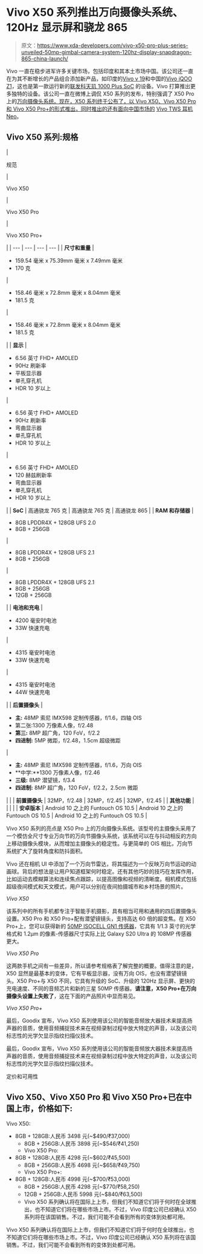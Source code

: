 # Vivo X50 系列推出万向摄像头系统、120Hz 显示屏和骁龙 865

> 原文：<https://www.xda-developers.com/vivo-x50-pro-plus-series-unveiled-50mp-gimbal-camera-system-120hz-display-snapdragon-865-china-launch/>

Vivo 一直在稳步进军许多关键市场，包括印度和其本土市场中国。该公司还一直在为其不断增长的产品组合添加新产品，如印度的[Vivo v 19](https://www.xda-developers.com/vivo-v19-snapdragon-712-33w-flashcharge-2-0-launched-india/)和中国的[Vivo iQOO Z1](https://www.xda-developers.com/vivo-announces-iqoo-z1-mediatek-dimensity-1000-plus/)，这也是第一款运行新的[联发科天玑 1000 Plus SoC](https://www.xda-developers.com/mediatek-dimensity-1000-plus-new-5g-chip-144hz-display/) 的设备。Vivo 打算推出更多独特的设备。该公司一直在微博上调侃 X50 系列的发布，特别强调了 X50 Pro 上的[万向摄像头系统。现在，X50 系列终于公布了，以 Vivo X50、Vivo X50 Pro 和 Vivo X50 Pro+的形式推出，同时推出的还有面向中国市场的](https://www.xda-developers.com/vivo-x50-pro-gimbal-style-camera-stabilization-samsung-isocell-gn1-50mp-sensor/) [Vivo TWS 耳机 Neo](https://www.vivo.com.cn/vivo/atlas/earphone2)。

## Vivo X50 系列:规格

| 

规范

 | 

Vivo X50

 | 

Vivo X50 Pro

 | 

Vivo X50 Pro+

 |
| --- | --- | --- | --- |
| **尺寸和重量** | 

*   159.54 毫米 x 75.39mm 毫米 x 7.49mm 毫米
*   170 克

 | 

*   158.46 毫米 x 72.8mm 毫米 x 8.04mm 毫米
*   181.5 克

 | 

*   158.46 毫米 x 72.8mm 毫米 x 8.04mm 毫米
*   181.5 克

 |
| **显示** | 

*   6.56 英寸 FHD+ AMOLED
*   90Hz 刷新率
*   平板显示器
*   单孔穿孔机
*   HDR 10 岁以上

 | 

*   6.56 英寸 FHD+ AMOLED
*   90Hz 刷新率
*   弯曲显示器
*   单孔穿孔机
*   HDR 10 岁以上

 | 

*   6.56 英寸 FHD+ AMOLED
*   120 赫兹刷新率
*   弯曲显示器
*   单孔穿孔机
*   HDR 10 岁以上

 |
| **SoC** | 高通骁龙 765 克 | 高通骁龙 765 克 | 高通骁龙 865 |
| **RAM 和存储器** | 

*   8GB LPDDR4X + 128GB UFS 2.0
*   8GB + 256GB

 | 

*   8GB LPDDR4X + 128GB UFS 2.1
*   8GB + 256GB

 | 

*   8GB LPDDR4X + 128GB UFS 2.1
*   8GB + 256GB
*   12GB + 256GB

 |
| **电池和充电** | 

*   4200 毫安时电池
*   33W 快速充电

 | 

*   4315 毫安时电池
*   33W 快速充电

 | 

*   4315 毫安时电池
*   44W 快速充电

 |
| **后置摄像头** | 

*   **主:** 48MP 索尼 IMX598 定制传感器，f/1.6，四轴 OIS
*   第二张:1300 万像素人像，f/2.48
*   **第三:** 8MP 超广角，120 FoV，f/2.2
*   **四进制:** 5MP 微距，f/2.48，1.5cm 超级微距

 | 

*   **主:** 48MP 索尼 IMX598 定制传感器，f/1.6，万向 OIS
*   **中学:**1300 万像素人像，f/2.46
*   **三级:** 8MP 潜望镜，f/3.4
*   **四进制:** 8MP 超广角，120 FoV，f/2.2，2.5cm 微距

 |  |
| **前置摄像头** | 32MP，f/2.48 | 32MP，f/2.45 | 32MP，f/2.45 |
| **其他功能** |  |  |  |
| **安卓版本** | Android 10 之上的 Funtouch OS 10.5 | Android 10 之上的 Funtouch OS 10.5 | Android 10 之上的 Funtouch OS 10.5 |

Vivo X50 系列的亮点是 X50 Pro 上的万向摄像头系统。该型号的主摄像头采用了一个模仿全尺寸专业万向节的万向节摄像头系统，该系统可以在与抖动相反的方向上移动摄像头模块，从而增加主摄像头的稳定性。与更简单的 OIS 相比，万向节系统扩大了旋转角度和防抖面积。

Vivo 还在相机 UI 中添加了一个万向节雷达，将其描述为一个反映万向节运动的动画球。背后的想法是让用户知道框架何时稳定。还有其他巧妙的技巧在发挥作用，比如运动去模糊算法和连续焦点跟踪，以提高图像和视频的清晰度。相机模式包括超级夜间模式和天文模式，用户可以分别在夜间拍摄城市和乡村场景的照片。

*Vivo X50*

该系列中的所有手机都专注于智能手机摄影，具有相当可用和通用的四后置摄像头设置。X50 Pro 和 X50 Pro+配有潜望镜镜头，支持高达 60 倍的超变焦。在 X50 Pro+上，您可以获得新的 [50MP ISOCELL GN1 传感器](https://www.xda-developers.com/samsung-50mp-isocell-gn1-image-sensor-dual-pixel-autofocus/)，它具有 1/1.3 英寸的光学格式和 1.2μm 的像素-传感器尺寸实际上比 Galaxy S20 Ultra 的 108MP 传感器更大。

*Vivo X50 Pro*

这两款手机之间有一些差异，所以请参考规格表了解完整的概要。值得注意的是，X50 显然是最基本的变体，它有平板显示器，没有万向 OIS，也没有潜望镜镜头。X50 Pro+与 X50 不同，它具有升级的 SoC、升级的 120Hz 显示屏、更快的充电速度、不同的音频芯片和新的三星 50MP 传感器。**请注意，X50 Pro+在万向摄像头设置上失败了**，这在下面的产品照片中显而易见。

*Vivo X50 Pro+*

最后，Goodix 宣布，Vivo X50 系列使用该公司的智能音频放大器技术来提高扬声器的音质，使用音频捕捉技术来在视频录制过程中放大特定的声音，以及该公司标志性的光学欠显示指纹扫描仪技术。

最后，Goodix 宣布，Vivo X50 系列使用该公司的智能音频放大器技术来提高扬声器的音质，使用音频捕捉技术来在视频录制过程中放大特定的声音，以及该公司标志性的光学欠显示指纹扫描仪技术。

定价和可用性

## Vivo X50、Vivo X50 Pro 和 Vivo X50 Pro+已在中国上市，价格如下:

Vivo X50:

*   8GB + 128GB:人民币 3498 元(~$490/₹37,000)
    *   8GB + 256GB:人民币 3898 元(~$546/₹41,250)
    *   Vivo X50 Pro:
*   8GB + 128GB:人民币 4298 元(~$602/₹45,500)
    *   8GB + 256GB:人民币 4698 元(~$658/₹49,750)
    *   Vivo X50 Pro+:
*   8GB + 128GB:人民币 4998 元(~$700/₹53,000)
    *   8GB + 256GB:人民币 4298 元(~$770/₹58,250)
    *   12GB + 256GB:人民币 5998 元(~$840/₹63,500)
    *   Vivo X50 系列确认将在国际上上市，但我们不知道它们将于何时在全球推出，也不知道它们将在哪些市场上市。不过，Vivo 印度公司已经确认 X50 系列将在该国销售。不过，我们可能不会看到所有的变体到处都可用。

Vivo X50 系列确认将在国际上上市，但我们不知道它们将于何时在全球推出，也不知道它们将在哪些市场上市。不过，Vivo 印度公司已经确认 X50 系列将在该国销售。不过，我们可能不会看到所有的变体到处都可用。